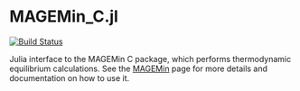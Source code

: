 # MAGEMin_C.jl

[![Build Status](https://github.com/JuliaGeodynamics/GeoParams.jl/workflows/CI/badge.svg)](https://github.com/ComputationalThermodynamics/MAGEMin_C.jl/actions)


Julia interface to the MAGEMin C package, which performs thermodynamic equilibrium calculations.
See the [MAGEMin](https://github.com/ComputationalThermodynamics/MAGEMin) page for more details and documentation on how to use it.



